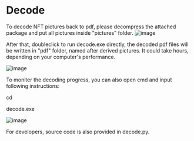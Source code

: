 # Decode
To decode NFT pictures back to pdf, please decompress the attached package and put all pictures inside "pictures" folder.
![image](https://user-images.githubusercontent.com/53512455/172063507-c469d4ef-21e9-4968-b6b5-1938fb7320dc.png)

After that, doubleclick to run decode.exe directly, the decoded pdf files will be written in "pdf" folder, named after derived pictures. It could take hours, depending on your computer's performance.

![image](https://user-images.githubusercontent.com/53512455/172063519-82f492e7-fd94-490d-8ae0-9f1dfd152f27.png)

To moniter the decoding progress, you can also open cmd and input following instructions:

cd <filepath>
  
decode.exe
  
![image](https://user-images.githubusercontent.com/53512455/172063727-ad711e83-f0b9-41c2-9433-7699c5c15cbc.png)

For developers, source code is also provided in decode.py.
  
